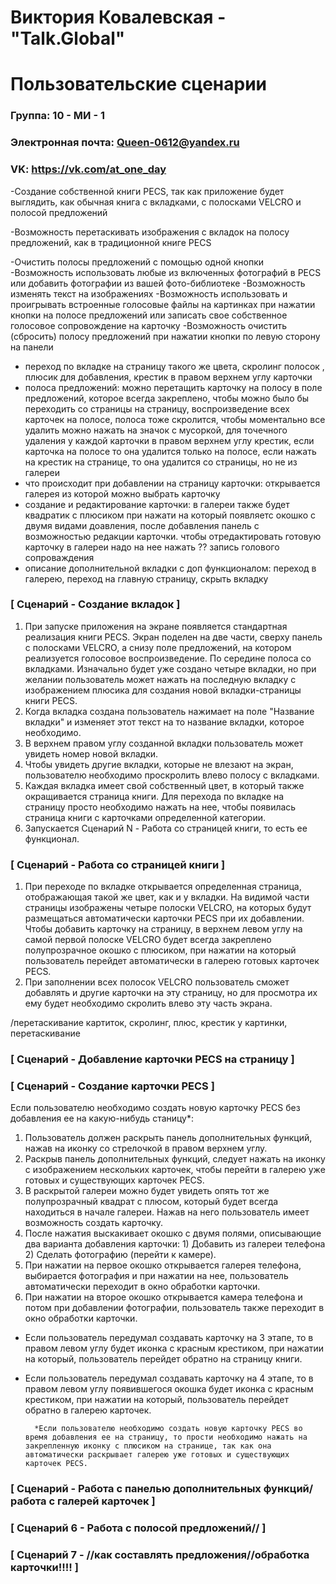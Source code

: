 # Виктория Ковалевская - "Talk.Global"
# Пользовательские сценарии

### Группа: 10 - МИ - 1
### Электронная почта: Queen-0612@yandex.ru
### VK: https://vk.com/at_one_day
-Создание собственной книги PECS, так как приложение будет выглядить, как обычная книга с вкладками, с полосками VELCRO и полосой предложений

-Возможность перетаскивать изображения с вкладок на полосу предложений, как в традиционной книге PECS

-Очистить полосы предложений с помощью одной кнопки
-Возможность использовать любые из включенных фотографий в PECS или добавить фотографии из вашей фото-библиотеке
-Возможность изменять текст на изображениях
-Возможность использовать и проигрывать встроенные голосовые файлы на картинках при нажатии кнопки на полосе предложений или записать свое собственное голосовое сопровождение на карточку
-Возможность очистить (сбросить) полосу предложений при нажатии кнопки по левую сторону на панели

* переход по вкладке на страницу такого же цвета, скролинг полосок , плюсик для добавления, крестик в правом верхнем углу карточки
* полоса предложений: можно перетащить карточку на полосу в поле предложений, которое всегда закреплено, чтобы можно было бы переходить со страницы на страницу, воспроизведение всех карточек на полосе, полоса тоже скролится, чтобы моментально все удалить можно нажать на значок с мусоркой, для точечного удаления у каждой карточки в правом верхнем углу крестик, если карточка на полосе то она удалится только на полосе, если нажать на крестик на странице, то она удалится со страницы, но не из галереи
* что происходит при добавлении на страницу карточки: открывается галерея из которой можно выбрать карточку
* создание и редактирование карточки: в галереи также будет квадратик с плюсиком при нажати на который появляетс окошко с двумя видами доавления, после добавления панель с возможностью редакции карточки. чтобы отредактировать готовую карточку в галереи надо на нее нажать ?? запись голового сопроваждения 
* описание дополнительной вкладки с доп функционалом: переход в галерею, переход на главную страницу, скрыть вкладку

### [ Сценарий  - Создание вкладок ]
1. При запуске приложения на экране появляется стандартная реализация книги PECS. Экран поделен на две части, сверху панель с полосками VELCRO, а снизу поле предложений, на котором реализуется голосовое воспроизведение. По середине полоса со вкладками. Изначально будет уже создано четыре вкладки, но при желании пользователь может нажать на последную вкладку с изображением плюсика для создания новой вкладки-страницы книги PECS.
2. Когда вкладка создана пользователь нажимает на поле "Название вкладки" и изменяет этот текст на то название вкладки, которое необходимо.
3. В верхнем правом углу созданной вкладки пользователь может увидеть номер новой вкладки.
4. Чтобы увидеть другие вкладки, которые не влезают на экран, пользователю необходимо проскролить влево полосу с вкладками.
5. Каждая вкладка имеет свой собственный цвет, в который также окращивается страница книги. Для перехода по вкладке на страницу просто необходимо нажать на нее, чтобы появилась страница книги с карточками определенной категории. 
6. Запускается Сценарий N - Работа со страницей книги, то есть ее функционал.

### [ Сценарий  - Работа со страницей книги ]
1. При переходе по вкладке открывается определенная страница, отображающая такой же цвет, как и у вкладки. На видимой части страницы изображены четыре полоски VELCRO, на которых будут размещаться автоматически карточки PECS при их добавлении. Чтобы добавить карточку на страницу, в верхнем левом углу на самой первой полоске VELCRO будет всегда закреплено полупрозрачное окошко с плюсиком, при нажатии на который пользователь перейдет автоматически в галерею готовых карточек PECS.
2. При заполнении всех полосок VELCRO пользователь сможет добавлять и другие карточки на эту страницу, но для просмотра их ему будет необходимо скролить влево эту часть экрана.

/перетаскивание картиток, скролинг, плюс, крестик у картинки, перетаскивание 

### [ Сценарий  - Добавление карточки PECS на страницу ]



### [ Сценарий  - Создание карточки PECS ]

Если пользователю необходимо создать новую карточку PECS без добавления ее на какую-нибудь станицу*:
1. Пользователь должен раскрыть панель дополнительных функций, нажав на иконку со стрелочкой в правом верхнем углу.
2. Раскрыв панель дополнительных функций, следует нажать на иконку с изображением нескольких карточек, чтобы перейти в галерею уже готовых и существующих карточек PECS.
3. В раскрытой галереи можно будет увидеть опять тот же полупрозрачный квадрат с плюсом, который будет всегда находиться в начале галереи. Нажав на него пользователь имеет возможность создать карточку.
4. После нажатия выскакивает окошко с двумя полями, описывающие два варианта добавления карточки: 1) Добавить из галереи телефона 2) Сделать фотографию (перейти к камере).
5. При нажатии на первое окошко открывается галерея телефона, выбирается фотография и при нажатии на нее, пользователь автоматически переходит в окно обработки карточки.
6. При нажатии на второе окошко открывается камера телефона и потом при добавлении фотографии, пользователь также переходит в окно обработки карточки.

* Если пользователь передумал создавать карточку на 3 этапе, то в правом левом углу будет иконка с красным крестиком, при нажатии на который, пользователь перейдет обратно на страницу книги.
* Если пользователь передумал создавать карточку на 4 этапе, то в правом левом углу появившегося окошка будет иконка с красным крестиком, при нажатии на который, пользователь перейдет обратно в галерею карточек.
      
        *Если пользователю необходимо создать новую карточку PECS во время добавления ее на страницу, то прости необходимо нажать на закрепленную иконку с плюсиком на странице, так как она автоматически раскрывает галерею уже готовых и существующих карточек PECS.
### [ Сценарий  - Работа с панелью дополнительных функций/работа с галерей карточек ]



### [ Сценарий 6 - Работа с полосой предложений// ]




### [ Сценарий 7 - //как составлять предложения//обработка карточки!!!!  ]

